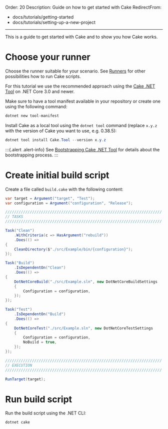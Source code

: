 Order: 20
Description: Guide on how to get started with Cake
RedirectFrom:
  - docs/tutorials/getting-started
  - docs/tutorials/setting-up-a-new-project
---

This is a guide to get started with Cake and to show you how Cake works.

# Choose your runner

Choose the runner suitable for your scenario.
See [Runners](../running-builds/runners) for other possibilities how to run Cake scripts.

For this tutorial we use the recommended approach using the [Cake .NET Tool](../running-builds/runners/dotnet-tool)
on .NET Core 3.0 and newer.

Make sure to have a tool manifest available in your repository or create one using the following command:

```powershell
dotnet new tool-manifest
```

Install Cake as a local tool using the `dotnet tool` command (replace `x.y.z` with the version of Cake you want to use, e.g. 0.38.5):

```powershell
dotnet tool install Cake.Tool --version x.y.z
```

:::{.alert .alert-info}
See [Bootstrapping Cake .NET Tool](../running-builds/runners/dotnet-tool#bootstrapping-for.net-tool) for details about the bootstrapping process.
:::

# Create initial build script

Create a file called `build.cake` with the following content:

```csharp
var target = Argument("target", "Test");
var configuration = Argument("configuration", "Release");

//////////////////////////////////////////////////////////////////////
// TASKS
//////////////////////////////////////////////////////////////////////

Task("Clean")
    .WithCriteria(c => HasArgument("rebuild"))
    .Does(() =>
{
    CleanDirectory($"./src/Example/bin/{configuration}");
});

Task("Build")
    .IsDependentOn("Clean")
    .Does(() =>
{
    DotNetCoreBuild("./src/Example.sln", new DotNetCoreBuildSettings
    {
        Configuration = configuration,
    });
});

Task("Test")
    .IsDependentOn("Build")
    .Does(() =>
{
    DotNetCoreTest("./src/Example.sln", new DotNetCoreTestSettings
    {
        Configuration = configuration,
        NoBuild = true,
    });
});

//////////////////////////////////////////////////////////////////////
// EXECUTION
//////////////////////////////////////////////////////////////////////

RunTarget(target);
```

# Run build script

Run the build script using the .NET CLI:

```powershell
dotnet cake
```
